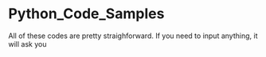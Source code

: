 # Python_Code_Samples
All of these codes are pretty straighforward. If you need to input anything, it will ask you
